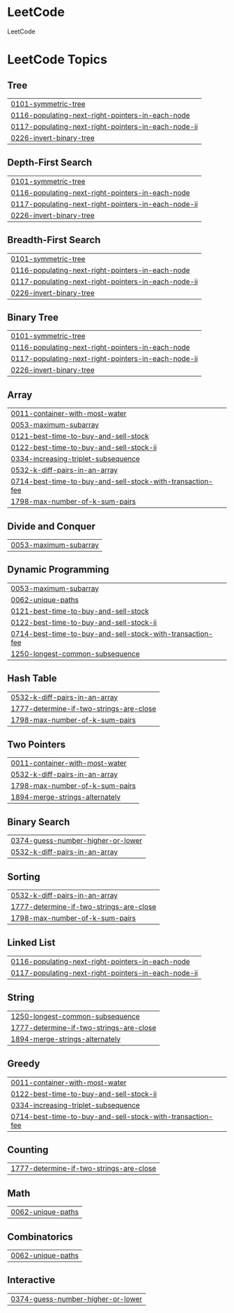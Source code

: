 # LeetCode
LeetCode

<!---LeetCode Topics Start-->
# LeetCode Topics
## Tree
|  |
| ------- |
| [0101-symmetric-tree](https://github.com/aatefnsn/LeetCode/tree/master/0101-symmetric-tree) |
| [0116-populating-next-right-pointers-in-each-node](https://github.com/aatefnsn/LeetCode/tree/master/0116-populating-next-right-pointers-in-each-node) |
| [0117-populating-next-right-pointers-in-each-node-ii](https://github.com/aatefnsn/LeetCode/tree/master/0117-populating-next-right-pointers-in-each-node-ii) |
| [0226-invert-binary-tree](https://github.com/aatefnsn/LeetCode/tree/master/0226-invert-binary-tree) |
## Depth-First Search
|  |
| ------- |
| [0101-symmetric-tree](https://github.com/aatefnsn/LeetCode/tree/master/0101-symmetric-tree) |
| [0116-populating-next-right-pointers-in-each-node](https://github.com/aatefnsn/LeetCode/tree/master/0116-populating-next-right-pointers-in-each-node) |
| [0117-populating-next-right-pointers-in-each-node-ii](https://github.com/aatefnsn/LeetCode/tree/master/0117-populating-next-right-pointers-in-each-node-ii) |
| [0226-invert-binary-tree](https://github.com/aatefnsn/LeetCode/tree/master/0226-invert-binary-tree) |
## Breadth-First Search
|  |
| ------- |
| [0101-symmetric-tree](https://github.com/aatefnsn/LeetCode/tree/master/0101-symmetric-tree) |
| [0116-populating-next-right-pointers-in-each-node](https://github.com/aatefnsn/LeetCode/tree/master/0116-populating-next-right-pointers-in-each-node) |
| [0117-populating-next-right-pointers-in-each-node-ii](https://github.com/aatefnsn/LeetCode/tree/master/0117-populating-next-right-pointers-in-each-node-ii) |
| [0226-invert-binary-tree](https://github.com/aatefnsn/LeetCode/tree/master/0226-invert-binary-tree) |
## Binary Tree
|  |
| ------- |
| [0101-symmetric-tree](https://github.com/aatefnsn/LeetCode/tree/master/0101-symmetric-tree) |
| [0116-populating-next-right-pointers-in-each-node](https://github.com/aatefnsn/LeetCode/tree/master/0116-populating-next-right-pointers-in-each-node) |
| [0117-populating-next-right-pointers-in-each-node-ii](https://github.com/aatefnsn/LeetCode/tree/master/0117-populating-next-right-pointers-in-each-node-ii) |
| [0226-invert-binary-tree](https://github.com/aatefnsn/LeetCode/tree/master/0226-invert-binary-tree) |
## Array
|  |
| ------- |
| [0011-container-with-most-water](https://github.com/aatefnsn/LeetCode/tree/master/0011-container-with-most-water) |
| [0053-maximum-subarray](https://github.com/aatefnsn/LeetCode/tree/master/0053-maximum-subarray) |
| [0121-best-time-to-buy-and-sell-stock](https://github.com/aatefnsn/LeetCode/tree/master/0121-best-time-to-buy-and-sell-stock) |
| [0122-best-time-to-buy-and-sell-stock-ii](https://github.com/aatefnsn/LeetCode/tree/master/0122-best-time-to-buy-and-sell-stock-ii) |
| [0334-increasing-triplet-subsequence](https://github.com/aatefnsn/LeetCode/tree/master/0334-increasing-triplet-subsequence) |
| [0532-k-diff-pairs-in-an-array](https://github.com/aatefnsn/LeetCode/tree/master/0532-k-diff-pairs-in-an-array) |
| [0714-best-time-to-buy-and-sell-stock-with-transaction-fee](https://github.com/aatefnsn/LeetCode/tree/master/0714-best-time-to-buy-and-sell-stock-with-transaction-fee) |
| [1798-max-number-of-k-sum-pairs](https://github.com/aatefnsn/LeetCode/tree/master/1798-max-number-of-k-sum-pairs) |
## Divide and Conquer
|  |
| ------- |
| [0053-maximum-subarray](https://github.com/aatefnsn/LeetCode/tree/master/0053-maximum-subarray) |
## Dynamic Programming
|  |
| ------- |
| [0053-maximum-subarray](https://github.com/aatefnsn/LeetCode/tree/master/0053-maximum-subarray) |
| [0062-unique-paths](https://github.com/aatefnsn/LeetCode/tree/master/0062-unique-paths) |
| [0121-best-time-to-buy-and-sell-stock](https://github.com/aatefnsn/LeetCode/tree/master/0121-best-time-to-buy-and-sell-stock) |
| [0122-best-time-to-buy-and-sell-stock-ii](https://github.com/aatefnsn/LeetCode/tree/master/0122-best-time-to-buy-and-sell-stock-ii) |
| [0714-best-time-to-buy-and-sell-stock-with-transaction-fee](https://github.com/aatefnsn/LeetCode/tree/master/0714-best-time-to-buy-and-sell-stock-with-transaction-fee) |
| [1250-longest-common-subsequence](https://github.com/aatefnsn/LeetCode/tree/master/1250-longest-common-subsequence) |
## Hash Table
|  |
| ------- |
| [0532-k-diff-pairs-in-an-array](https://github.com/aatefnsn/LeetCode/tree/master/0532-k-diff-pairs-in-an-array) |
| [1777-determine-if-two-strings-are-close](https://github.com/aatefnsn/LeetCode/tree/master/1777-determine-if-two-strings-are-close) |
| [1798-max-number-of-k-sum-pairs](https://github.com/aatefnsn/LeetCode/tree/master/1798-max-number-of-k-sum-pairs) |
## Two Pointers
|  |
| ------- |
| [0011-container-with-most-water](https://github.com/aatefnsn/LeetCode/tree/master/0011-container-with-most-water) |
| [0532-k-diff-pairs-in-an-array](https://github.com/aatefnsn/LeetCode/tree/master/0532-k-diff-pairs-in-an-array) |
| [1798-max-number-of-k-sum-pairs](https://github.com/aatefnsn/LeetCode/tree/master/1798-max-number-of-k-sum-pairs) |
| [1894-merge-strings-alternately](https://github.com/aatefnsn/LeetCode/tree/master/1894-merge-strings-alternately) |
## Binary Search
|  |
| ------- |
| [0374-guess-number-higher-or-lower](https://github.com/aatefnsn/LeetCode/tree/master/0374-guess-number-higher-or-lower) |
| [0532-k-diff-pairs-in-an-array](https://github.com/aatefnsn/LeetCode/tree/master/0532-k-diff-pairs-in-an-array) |
## Sorting
|  |
| ------- |
| [0532-k-diff-pairs-in-an-array](https://github.com/aatefnsn/LeetCode/tree/master/0532-k-diff-pairs-in-an-array) |
| [1777-determine-if-two-strings-are-close](https://github.com/aatefnsn/LeetCode/tree/master/1777-determine-if-two-strings-are-close) |
| [1798-max-number-of-k-sum-pairs](https://github.com/aatefnsn/LeetCode/tree/master/1798-max-number-of-k-sum-pairs) |
## Linked List
|  |
| ------- |
| [0116-populating-next-right-pointers-in-each-node](https://github.com/aatefnsn/LeetCode/tree/master/0116-populating-next-right-pointers-in-each-node) |
| [0117-populating-next-right-pointers-in-each-node-ii](https://github.com/aatefnsn/LeetCode/tree/master/0117-populating-next-right-pointers-in-each-node-ii) |
## String
|  |
| ------- |
| [1250-longest-common-subsequence](https://github.com/aatefnsn/LeetCode/tree/master/1250-longest-common-subsequence) |
| [1777-determine-if-two-strings-are-close](https://github.com/aatefnsn/LeetCode/tree/master/1777-determine-if-two-strings-are-close) |
| [1894-merge-strings-alternately](https://github.com/aatefnsn/LeetCode/tree/master/1894-merge-strings-alternately) |
## Greedy
|  |
| ------- |
| [0011-container-with-most-water](https://github.com/aatefnsn/LeetCode/tree/master/0011-container-with-most-water) |
| [0122-best-time-to-buy-and-sell-stock-ii](https://github.com/aatefnsn/LeetCode/tree/master/0122-best-time-to-buy-and-sell-stock-ii) |
| [0334-increasing-triplet-subsequence](https://github.com/aatefnsn/LeetCode/tree/master/0334-increasing-triplet-subsequence) |
| [0714-best-time-to-buy-and-sell-stock-with-transaction-fee](https://github.com/aatefnsn/LeetCode/tree/master/0714-best-time-to-buy-and-sell-stock-with-transaction-fee) |
## Counting
|  |
| ------- |
| [1777-determine-if-two-strings-are-close](https://github.com/aatefnsn/LeetCode/tree/master/1777-determine-if-two-strings-are-close) |
## Math
|  |
| ------- |
| [0062-unique-paths](https://github.com/aatefnsn/LeetCode/tree/master/0062-unique-paths) |
## Combinatorics
|  |
| ------- |
| [0062-unique-paths](https://github.com/aatefnsn/LeetCode/tree/master/0062-unique-paths) |
## Interactive
|  |
| ------- |
| [0374-guess-number-higher-or-lower](https://github.com/aatefnsn/LeetCode/tree/master/0374-guess-number-higher-or-lower) |
<!---LeetCode Topics End-->
